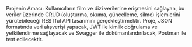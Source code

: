 Projenin Amacı:
Kullanıcıların film ve dizi verilerine erişmesini sağlayan, bu veriler üzerinde CRUD (oluşturma, okuma, güncelleme, silme) işlemlerini yürütebileceği RESTful API tasarımını gerçekleştirmektir. Proje, JSON formatında veri alışverişi yapacak, JWT ile kimlik doğrulama ve yetkilendirme sağlayacak ve Swagger ile dokümanlandırılacak, Postman ile test edilecektir.
